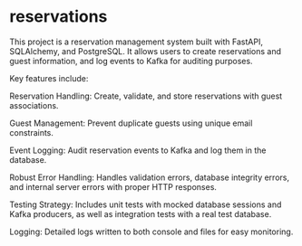 # reservations

This project is a reservation management system built with FastAPI, SQLAlchemy, and PostgreSQL. It allows users to create reservations and guest information, and log events to Kafka for auditing purposes.

Key features include:

Reservation Handling: Create, validate, and store reservations with guest associations.

Guest Management: Prevent duplicate guests using unique email constraints.

Event Logging: Audit reservation events to Kafka and log them in the database.

Robust Error Handling: Handles validation errors, database integrity errors, and internal server errors with proper HTTP responses.

Testing Strategy: Includes unit tests with mocked database sessions and Kafka producers, as well as integration tests with a real test database.

Logging: Detailed logs written to both console and files for easy monitoring.
